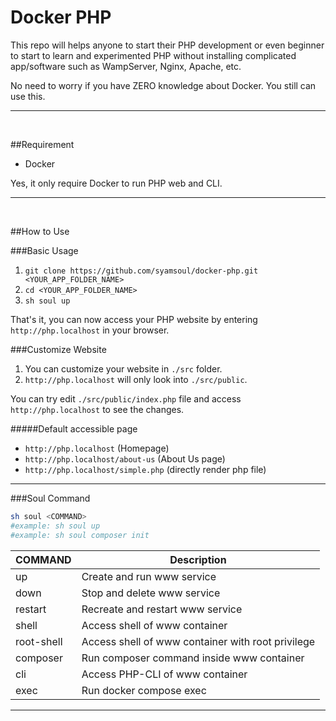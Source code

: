 # Docker PHP

This repo will helps anyone to start their PHP development or even beginner to start to learn and experimented PHP without installing complicated app/software such as WampServer, Nginx, Apache, etc.

No need to worry if you have ZERO knowledge about Docker. You still can use this.

----
&nbsp;

##Requirement

- Docker

Yes, it only require Docker to run PHP web and CLI.

----
&nbsp;

##How to Use

###Basic Usage

1. `git clone https://github.com/syamsoul/docker-php.git <YOUR_APP_FOLDER_NAME>`
1. `cd <YOUR_APP_FOLDER_NAME>`
1. `sh soul up`

That's it, you can now access your PHP website by entering `http://php.localhost` in your browser.

###Customize Website

1. You can customize your website in `./src` folder.
1. `http://php.localhost` will only look into `./src/public`.


You can try edit `./src/public/index.php` file and access `http://php.localhost` to see the changes.

#####Default accessible page
- `http://php.localhost` (Homepage)
- `http://php.localhost/about-us` (About Us page)
- `http://php.localhost/simple.php` (directly render php file)

----

###Soul Command

```bash
sh soul <COMMAND>
#example: sh soul up
#example: sh soul composer init
```

| COMMAND | Description |
| ------------ | ------------ |
| up | Create and run www service |
| down | Stop and delete www service |
| restart | Recreate and restart www service |
| shell | Access shell of www container |
| root-shell | Access shell of www container with root privilege |
| composer | Run composer command inside www container |
| cli | Access PHP-CLI of www container |
| exec | Run docker compose exec |


----